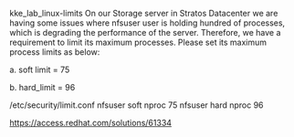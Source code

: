 kke_lab_linux-limits
On our Storage server in Stratos Datacenter we are having some issues where nfsuser user is holding hundred of processes, which is degrading the performance of the server. Therefore, we have a requirement to limit its maximum processes. Please set its maximum process limits as below:


a. soft limit = 75

b. hard_limit = 96

/etc/security/limit.conf
nfsuser         soft    nproc   75
nfsuser         hard    nproc 96

https://access.redhat.com/solutions/61334

